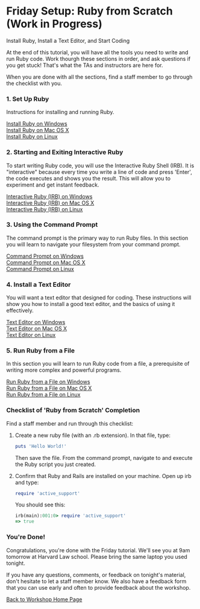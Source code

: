 # Friday Setup: Ruby from Scratch (Work in Progress)
Install Ruby, Install a Text Editor, and Start Coding

At the end of this tutorial, you will have all the tools you need to write and run Ruby code. Work thourgh
these sections in order, and ask questions if you get stuck! That's what the TAs and instructors are here for.

When you are done with all the sections, find a staff member to go through the checklist with you.


### 1. Set Up Ruby
Instructions for installing and running Ruby.

[Install Ruby on Windows](/ruby_from_scratch/install/windows)  
[Install Ruby on Mac OS X](/ruby_from_scratch/install/osx)  
[Install Ruby on Linux](/ruby_from_scratch/install/linux)  


### 2. Starting and Exiting Interactive Ruby
To start writing Ruby code, you will use the Interactive Ruby Shell (IRB). It is "interactive" because every time you 
write a line of code and press 'Enter', the code executes and shows you the result. This will allow you to experiment
and get instant feedback.

[Interactive Ruby (IRB) on Windows](/ruby_from_scratch/interactive_ruby/windows)  
[Interactive Ruby (IRB) on Mac OS X](/ruby_from_scratch/interactive_ruby/osx)  
[Interactive Ruby (IRB) on Linux](/ruby_from_scratch/interactive_ruby/linux)  


### 3. Using the Command Prompt
The command prompt is the primary way to run Ruby files. In this section you will learn to navigate your filesystem
from your command prompt.

[Command Prompt on Windows](/ruby_from_scratch/command_prompt/windows)  
[Command Prompt on Mac OS X](/ruby_from_scratch/command_prompt/osx)  
[Command Prompt on Linux](/ruby_from_scratch/command_prompt/linux)  


### 4. Install a Text Editor
You will want a text editor that designed for coding. These instructions will show you how to install a good text 
editor, and the basics of using it effectively.

[Text Editor on Windows](/ruby_from_scratch/text_editor/windows)  
[Text Editor on Mac OS X](/ruby_from_scratch/text_editor/osx)  
[Text Editor on Linux](/ruby_from_scratch/text_editor/linux)  

### 5. Run Ruby from a File
In this section you will learn to run Ruby code from a file, a prerequisite of writing more complex and powerful
programs.

[Run Ruby from a File on Windows](/ruby_from_scratch/run_ruby/windows)  
[Run Ruby from a File on Mac OS X](/ruby_from_scratch/run_ruby/osx)  
[Run Ruby from a File on Linux](/ruby_from_scratch/run_ruby/linux)  


### Checklist of 'Ruby from Scratch' Completion
Find a staff member and run through this checklist:

1. Create a new ruby file (with an .rb extension). In that file, type:

    ``` ruby
    puts 'Hello World!'
    ```
    Then save the file. From the command prompt, navigate to and execute the Ruby script you just created.

2. Confirm that Ruby and Rails are installed on your machine.
    Open up irb and type:

    ```ruby
    require 'active_support'
    ```

    You should see this:

    ```ruby
    irb(main):001:0> require 'active_support'
    => true
    ```

### You're Done!
Congratulations, you're done with the Friday tutorial. We'll see you at 9am tomorrow at Harvard Law school. Please bring
the same laptop you used tonight.

If you have any questions, comments, or feedback on tonight's material, don't hesitate to let a staff member know. We 
also have a feedback form that you can use early and often to provide feedback about the workshop. 

[Back to Workshop Home Page](/)


